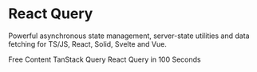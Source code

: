 # React Query

Powerful asynchronous state management, server-state utilities and data fetching for TS/JS, React, Solid, Svelte and Vue.

<ResourceGroupTitle>Free Content</ResourceGroupTitle>
<BadgeLink colorScheme='blue' badgeText='GitHub Repository' href='https://github.com/TanStack/query'>TanStack Query</BadgeLink>
<BadgeLink colorScheme='red' badgeText='Watch' href='https://www.youtube.com/watch?v=novnyCaa7To'>React Query in 100 Seconds</BadgeLink>
